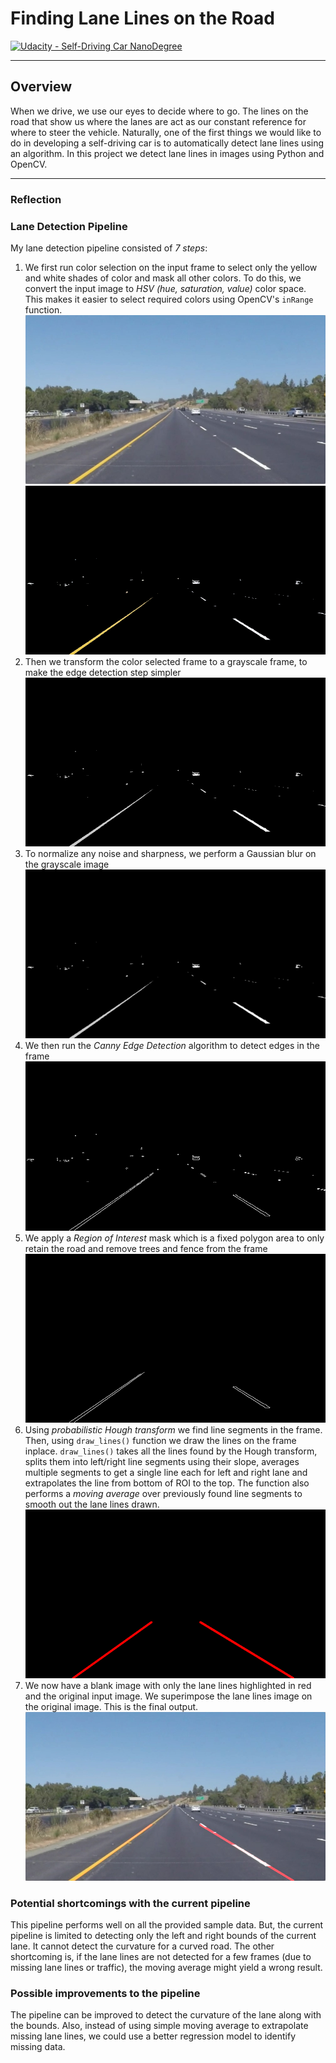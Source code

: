 # **Finding Lane Lines on the Road** 
[![Udacity - Self-Driving Car NanoDegree](https://s3.amazonaws.com/udacity-sdc/github/shield-carnd.svg)](http://www.udacity.com/drive)

---
[gif]: ./steps/pipeline.gif "Pipeline Process"

Overview
---

When we drive, we use our eyes to decide where to go.  The lines on the road that show us where the lanes are act as our constant reference for where to steer the vehicle.  Naturally, one of the first things we would like to do in developing a self-driving car is to automatically detect lane lines using an algorithm. In this project we detect lane lines in images using Python and OpenCV.

[//]: # (Image References)

[image0]: ./steps/step0.jpg "Input Image"
[image1]: ./steps/step1.jpg "Color Selection"
[image2]: ./steps/step2.jpg "Grayscale"
[image3]: ./steps/step3.jpg "Gaussian Blur"
[image4]: ./steps/step4.jpg "Canny Edge"
[image5]: ./steps/step5.jpg "Region of Interest Mask"
[image6]: ./steps/step6.jpg "Hough Lines"
[image7]: ./steps/step7.jpg "Weighted Image Overlay"

---

### Reflection

### Lane Detection Pipeline

My lane detection pipeline consisted of _7 steps_:
    
1. We first run color selection on the input frame to select only the yellow and white shades of color and mask all other colors. To do this, we convert the input image to *HSV* _(hue, saturation, value)_ color space. This makes it easier to select required colors using OpenCV's `inRange` function.
   ![Input Image][image0] ![Color Selection][image1]
2. Then we transform the color selected frame to a grayscale frame, to make the edge detection step simpler    
   ![Grayscale][image2]
3. To normalize any noise and sharpness, we perform a Gaussian blur on the grayscale image
   ![Gaussian Blur][image3]
4. We then run the _Canny Edge Detection_ algorithm to detect edges in the frame
   ![Canny Edge][image4]
5. We apply a _Region of Interest_ mask which is a fixed polygon area to only retain the road and remove trees and fence from the frame
   ![Region of Interest Mask][image5]
6. Using _probabilistic Hough transform_ we find line segments in the frame. Then, using `draw_lines()` function we draw the lines on the frame inplace. `draw_lines()` takes all the lines found by the Hough transform, splits them into left/right line segments using their slope, averages multiple segments to get a single line each for left and right lane and extrapolates the line from bottom of ROI to the top. The function also performs a _moving average_ over previously found line segments to smooth out the lane lines drawn.
   ![Hough Lines][image6]
7. We now have a blank image with only the lane lines highlighted in red and the original input image. We superimpose the lane lines image on the original image. This is the final output.
   ![Weighted Image Overlay][image7]

### Potential shortcomings with the current pipeline

This pipeline performs well on all the provided sample data. But, the current pipeline is limited to detecting only the left and right bounds of the current lane. It cannot detect the curvature for a curved road. The other shortcoming is, if the lane lines are not detected for a few frames (due to missing lane lines or traffic), the moving average might yield a wrong result.


### Possible improvements to the pipeline

The pipeline can be improved to detect the curvature of the lane along with the bounds. Also, instead of using simple moving average to extrapolate missing lane lines, we could use a better regression model to identify missing data.